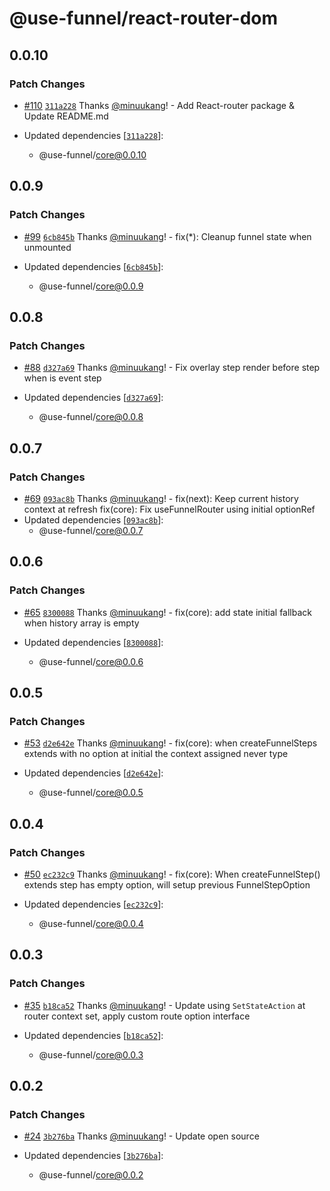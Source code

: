 # @use-funnel/react-router-dom

## 0.0.10

### Patch Changes

- [#110](https://github.com/toss/use-funnel/pull/110) [`311a228`](https://github.com/toss/use-funnel/commit/311a22825a371caeb0b90d1de23157dd24e2248c) Thanks [@minuukang](https://github.com/minuukang)! - Add React-router package & Update README.md

- Updated dependencies [[`311a228`](https://github.com/toss/use-funnel/commit/311a22825a371caeb0b90d1de23157dd24e2248c)]:
  - @use-funnel/core@0.0.10

## 0.0.9

### Patch Changes

- [#99](https://github.com/toss/use-funnel/pull/99) [`6cb845b`](https://github.com/toss/use-funnel/commit/6cb845b654362ac62efb8204ce02eb5e34259885) Thanks [@minuukang](https://github.com/minuukang)! - fix(\*): Cleanup funnel state when unmounted

- Updated dependencies [[`6cb845b`](https://github.com/toss/use-funnel/commit/6cb845b654362ac62efb8204ce02eb5e34259885)]:
  - @use-funnel/core@0.0.9

## 0.0.8

### Patch Changes

- [#88](https://github.com/toss/use-funnel/pull/88) [`d327a69`](https://github.com/toss/use-funnel/commit/d327a6959687309591859a80b05524a8ca714a80) Thanks [@minuukang](https://github.com/minuukang)! - Fix overlay step render before step when is event step

- Updated dependencies [[`d327a69`](https://github.com/toss/use-funnel/commit/d327a6959687309591859a80b05524a8ca714a80)]:
  - @use-funnel/core@0.0.8

## 0.0.7

### Patch Changes

- [#69](https://github.com/toss/use-funnel/pull/69) [`093ac8b`](https://github.com/toss/use-funnel/commit/093ac8bcddf6e52cf9c55c1d622d69a1ab1cd4e1) Thanks [@minuukang](https://github.com/minuukang)! - fix(next): Keep current history context at refresh
  fix(core): Fix useFunnelRouter using initial optionRef
- Updated dependencies [[`093ac8b`](https://github.com/toss/use-funnel/commit/093ac8bcddf6e52cf9c55c1d622d69a1ab1cd4e1)]:
  - @use-funnel/core@0.0.7

## 0.0.6

### Patch Changes

- [#65](https://github.com/toss/use-funnel/pull/65) [`8300088`](https://github.com/toss/use-funnel/commit/8300088a64b21fbdaa50b2973619f23b3c9c75c6) Thanks [@minuukang](https://github.com/minuukang)! - fix(core): add state initial fallback when history array is empty

- Updated dependencies [[`8300088`](https://github.com/toss/use-funnel/commit/8300088a64b21fbdaa50b2973619f23b3c9c75c6)]:
  - @use-funnel/core@0.0.6

## 0.0.5

### Patch Changes

- [#53](https://github.com/toss/use-funnel/pull/53) [`d2e642e`](https://github.com/toss/use-funnel/commit/d2e642e78135fd4082d4194ea02917a145b33b27) Thanks [@minuukang](https://github.com/minuukang)! - fix(core): when createFunnelSteps extends with no option at initial the context assigned never type

- Updated dependencies [[`d2e642e`](https://github.com/toss/use-funnel/commit/d2e642e78135fd4082d4194ea02917a145b33b27)]:
  - @use-funnel/core@0.0.5

## 0.0.4

### Patch Changes

- [#50](https://github.com/toss/use-funnel/pull/50) [`ec232c9`](https://github.com/toss/use-funnel/commit/ec232c9116775ac835a029304925e6bbe14752e9) Thanks [@minuukang](https://github.com/minuukang)! - fix(core): When createFunnelStep() extends step has empty option, will setup previous FunnelStepOption

- Updated dependencies [[`ec232c9`](https://github.com/toss/use-funnel/commit/ec232c9116775ac835a029304925e6bbe14752e9)]:
  - @use-funnel/core@0.0.4

## 0.0.3

### Patch Changes

- [#35](https://github.com/toss/use-funnel/pull/35) [`b18ca52`](https://github.com/toss/use-funnel/commit/b18ca527c98cd1389654de65f4d371169a1a5731) Thanks [@minuukang](https://github.com/minuukang)! - Update using `SetStateAction` at router context set, apply custom route option interface

- Updated dependencies [[`b18ca52`](https://github.com/toss/use-funnel/commit/b18ca527c98cd1389654de65f4d371169a1a5731)]:
  - @use-funnel/core@0.0.3

## 0.0.2

### Patch Changes

- [#24](https://github.com/toss/use-funnel/pull/24) [`3b276ba`](https://github.com/toss/use-funnel/commit/3b276ba219bd67d1ec013760140b0d27eec53c01) Thanks [@minuukang](https://github.com/minuukang)! - Update open source

- Updated dependencies [[`3b276ba`](https://github.com/toss/use-funnel/commit/3b276ba219bd67d1ec013760140b0d27eec53c01)]:
  - @use-funnel/core@0.0.2
